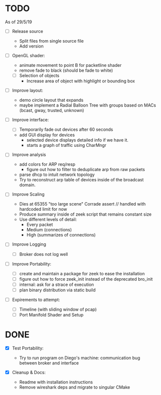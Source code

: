 TODO
=====
As of 29/5/19

- [ ] Release source
    - Split files from single source file
    - Add version

- [ ] OpenGL shader:
    - animate movement to point B for packetline shader
    - remove fade to black (should be fade to white)

    - [ ] Selection of objects
        - Increase area of object with highlight or bounding box

- [ ] Improve layout:
    - demo circle layout that expands
    - maybe implement  a Radial Balloon Tree with groups based on MACs (bcast, gway, trusted, unknown)

- [ ] Improve interface:
    - [ ] Temporarily fade out devices after 60 seconds
    - add GUI display for devices
        - selected device displays detailed info if we have it.
        - starts a graph of traffic using CharMngr

- [ ] Improve analysis
    - add colors for ARP req/resp
        - figure out how to filter to deduplicate arp from raw packets
    - parse dhcp to intuit network topology
    - Try to reconstruct arp table of devices inside of the broadcast domain.

- [ ] Improve Scaling
    - Dies at 65355 "too large scene" Corrade assert // handled with hardcoded limit for now
    - Produce summary inside of zeek script that remains constant size
    - Use different levels of detail:
        - Every packet
        - Medium (connections)
        - High (summarizes of connections)

- [ ] Improve Logging
    - [ ] Broker does not log well

- [ ] Improve Portability:
    - [ ] create and maintain a package for zeek to ease the installation
    - [ ] figure out how to force zeek_init instead of the deprecated bro_init
    - [ ] internal: ask for a strace of execution
    - [ ] plan binary distribution via static build

- [ ] Expirements to attempt:
    - [ ] Timeline (with sliding window of pcap)
    - [ ] Port Manifold Shader and Setup

DONE
====

- [x] Test Portability:
    - Try to run program on Diego's machine:
      communication bug between broker and interface

- [x] Cleanup & Docs:
    - Readme with installation instructions
    - Remove wireshark deps and migrate to singular CMake
